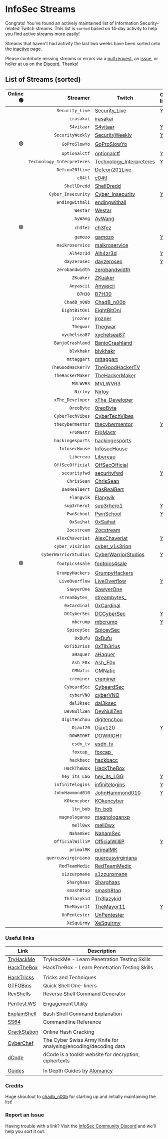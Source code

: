 # InfoSec Streams

Congrats! You've found an actively maintained list of Information Security-related Twitch streams. This list is `sorted` based on 14-day activity to help you find active streams more easily!

Streams that haven't had activity the last two weeks have been sorted onto the [inactive](/inactive) page.

Please contribute missing streams or errors via a [pull request](https://github.com/infosecstreams/infosecstreams.github.io/pulls), an [issue](https://github.com/infosecstreams/infosecstreams.github.io/issues), or holler at us on the [Discord](https://discord.gg/RftU46K8sn). Thanks!

## List of Streams (sorted)

Online 🟢 | Streamer | Twitch | Other links
--: | ---: | --- | :---
&nbsp; | `Security_Live` | [Security_Live](https://www.twitch.tv/Security_Live) | [YouTube](https://www.youtube.com/channel/UCMDy1HAPNcpl8zVTK1NfMqw)
&nbsp; | `irasakai` | [irasakai](https://www.twitch.tv/irasakai) | 
&nbsp; | `S4vitaar` | [S4vitaar](https://www.twitch.tv/S4vitaar) | [YouTube](https://www.youtube.com/channel/UCNHWpNqiM8yOQcHXtsluD7Q)
&nbsp; | `SecurityWeekly` | [SecurityWeekly](https://www.twitch.tv/SecurityWeekly) | [YouTube](https://www.youtube.com/channel/UCg--XBjJ50a9tUhTKXVPiqg)
🟢 | `GoProSlowYo` | [GoProSlowYo](https://www.twitch.tv/GoProSlowYo) | 
&nbsp; | `optionalctf` | [optionalctf](https://www.twitch.tv/optionalctf) | [YouTube](https://www.youtube.com/channel/UCK1rytKRQPJh-78RS4jt9eA)
&nbsp; | `Technology_Interpreteres` | [Technology_Interpreteres](https://www.twitch.tv/Technology_Interpreteres) | [YouTube](https://www.youtube.com/user/TechInterpreterInc)
&nbsp; | `Defcon201Live` | [Defcon201Live](https://www.twitch.tv/Defcon201Live) | 
&nbsp; | `c04tl` | [c04tl](https://www.twitch.tv/c04tl) | 
&nbsp; | `ShellDredd` | [ShellDredd](https://www.twitch.tv/ShellDredd) | 
&nbsp; | `Cyber_Insecurity` | [Cyber_Insecurity](https://www.twitch.tv/Cyber_Insecurity) | [YouTube](https://www.youtube.com/channel/UCL4JGzitDkX5TOwzs9A02Kg)
&nbsp; | `endingwithali` | [endingwithali](https://www.twitch.tv/endingwithali) | 
&nbsp; | `Westar` | [Westar](https://www.twitch.tv/Westar) | 
&nbsp; | `AyWang` | [AyWang](https://www.twitch.tv/AyWang) | 
🟢 | `ch3fez` | [ch3fez](https://www.twitch.tv/ch3fez) | 
&nbsp; | `gamozo` | [gamozo](https://www.twitch.tv/gamozo) | [YouTube](https://www.youtube.com/channel/UC17ewSS9f2EnkCyMztCdoKA)
&nbsp; | `maikroservice` | [maikroservice](https://www.twitch.tv/maikroservice) | 
&nbsp; | `Alh4zr3d` | [Alh4zr3d](https://www.twitch.tv/Alh4zr3d) | [YouTube](https://www.youtube.com/channel/UCz-Z-d2VPQXHGkch0-_KovA)
&nbsp; | `dayzerosec` | [dayzerosec](https://www.twitch.tv/dayzerosec) | [YouTube](https://www.youtube.com/channel/UCXFC76FDHZRVes6_lZqwLBA)
&nbsp; | `zerobandwidth` | [zerobandwidth](https://www.twitch.tv/zerobandwidth) | 
&nbsp; | `ZKuaker` | [ZKuaker](https://www.twitch.tv/ZKuaker) | 
&nbsp; | `Anyascii` | [Anyascii](https://www.twitch.tv/Anyascii) | 
&nbsp; | `B7H30` | [B7H30](https://www.twitch.tv/B7H30) | 
&nbsp; | `ChadB_n00b` | [ChadB_n00b](https://www.twitch.tv/ChadB_n00b) | 
&nbsp; | `EightBitOni` | [EightBitOni](https://www.twitch.tv/EightBitOni) | 
&nbsp; | `jrozner` | [jrozner](https://www.twitch.tv/jrozner) | 
&nbsp; | `Thegwar` | [Thegwar](https://www.twitch.tv/Thegwar) | 
&nbsp; | `xychelsea87` | [xychelsea87](https://www.twitch.tv/xychelsea87) | 
&nbsp; | `BanjoCrashland` | [BanjoCrashland](https://www.twitch.tv/BanjoCrashland) | 
&nbsp; | `blvkhakr` | [blvkhakr](https://www.twitch.tv/blvkhakr) | 
&nbsp; | `mttaggart` | [mttaggart](https://www.twitch.tv/mttaggart) | 
&nbsp; | `TheGoodHackerTV` | [TheGoodHackerTV](https://www.twitch.tv/TheGoodHackerTV) | 
&nbsp; | `TheHackerMaker` | [TheHackerMaker](https://www.twitch.tv/TheHackerMaker) | 
&nbsp; | `MVLWVR3` | [MVLWVR3](https://www.twitch.tv/MVLWVR3) | 
&nbsp; | `Nirloy` | [Nirloy](https://www.twitch.tv/Nirloy) | 
&nbsp; | `xThe_Developer` | [xThe_Developer](https://www.twitch.tv/xThe_Developer) | 
&nbsp; | `0reoByte` | [0reoByte](https://www.twitch.tv/0reoByte) | 
&nbsp; | `CyberTechVibes` | [CyberTechVibes](https://www.twitch.tv/CyberTechVibes) | 
&nbsp; | `thecybermentor` | [thecybermentor](https://www.twitch.tv/thecybermentor) | [YouTube](https://www.youtube.com/channel/UC0ArlFuFYMpEewyRBzdLHiw)
&nbsp; | `FroMastr` | [FroMastr](https://www.twitch.tv/FroMastr) | 
&nbsp; | `hackingesports` | [hackingesports](https://www.twitch.tv/hackingesports) | 
&nbsp; | `InfosecHouse` | [InfosecHouse](https://www.twitch.tv/InfosecHouse) | 
&nbsp; | `Libereau` | [Libereau](https://www.twitch.tv/Libereau) | 
&nbsp; | `OffSecOfficial` | [OffSecOfficial](https://www.twitch.tv/OffSecOfficial) | 
&nbsp; | `securityfwd` | [securityfwd](https://www.twitch.tv/securityfwd) | [YouTube](https://www.youtube.com/channel/UCgTNupxATBfWmfehv21ym-g)
&nbsp; | `ChrisSean` | [ChrisSean](https://www.twitch.tv/ChrisSean) | 
&nbsp; | `DasRealBert` | [DasRealBert](https://www.twitch.tv/DasRealBert) | 
&nbsp; | `Flangvik` | [Flangvik](https://www.twitch.tv/Flangvik) | 
&nbsp; | `sup3rhero1` | [sup3rhero1](https://www.twitch.tv/sup3rhero1) | [YouTube](https://www.youtube.com/superhero1)
&nbsp; | `PwnSchool` | [PwnSchool](https://www.twitch.tv/PwnSchool) | [YouTube](https://www.youtube.com/c/ThePwnSchoolProject)
&nbsp; | `0xSaihat` | [0xSaihat](https://www.twitch.tv/0xSaihat) | 
&nbsp; | `2ocstream` | [2ocstream](https://www.twitch.tv/2ocstream) | 
&nbsp; | `AlexChaveriat` | [AlexChaveriat](https://www.twitch.tv/AlexChaveriat) | [YouTube](https://www.youtube.com/c/AlexChaveriat/videos)
&nbsp; | `cyber_v1s3rion` | [cyber_v1s3rion](https://www.twitch.tv/cyber_v1s3rion) | 
&nbsp; | `CyberWarriorStudios` | [CyberWarriorStudios](https://www.twitch.tv/CyberWarriorStudios) | [YouTube](https://www.youtube.com/channel/UC1BeplJcC5YGHjcF8QyRD7g)
🟢 | `footpics4sale` | [footpics4sale](https://www.twitch.tv/footpics4sale) | 
&nbsp; | `GrumpyHackers` | [GrumpyHackers](https://www.twitch.tv/GrumpyHackers) | 
&nbsp; | `LiveOverflow` | [LiveOverflow](https://www.twitch.tv/LiveOverflow) | [YouTube](https://www.youtube.com/c/LiveOverflowCTF)
&nbsp; | `SawyerOne` | [SawyerOne](https://www.twitch.tv/SawyerOne) | 
&nbsp; | `streambytes_` | [streambytes_](https://www.twitch.tv/streambytes_) | 
&nbsp; | `0xCardinal` | [0xCardinal](https://www.twitch.tv/0xCardinal) | 
&nbsp; | `DCCyberSec` | [DCCyberSec](https://www.twitch.tv/DCCyberSec) | [YouTube](https://www.youtube.com/channel/UC3sccPO4v8YqCTn8sezZGTw)
&nbsp; | `mbcrump` | [mbcrump](https://www.twitch.tv/mbcrump) | [YouTube](https://www.youtube.com/channel/UCCjHMUEzoCauYet8NG4sCog)
&nbsp; | `SpiceySec` | [SpiceySec](https://www.twitch.tv/SpiceySec) | 
&nbsp; | `0xBufu` | [0xBufu](https://www.twitch.tv/0xBufu) | 
&nbsp; | `0xTib3rius` | [0xTib3rius](https://www.twitch.tv/0xTib3rius) | 
&nbsp; | `aHaquer` | [aHaquer](https://www.twitch.tv/aHaquer) | 
&nbsp; | `Ash_F0x` | [Ash_F0x](https://www.twitch.tv/Ash_F0x) | 
&nbsp; | `CMNatic` | [CMNatic](https://www.twitch.tv/CMNatic) | 
&nbsp; | `creminer` | [creminer](https://www.twitch.tv/creminer) | 
&nbsp; | `CybeardSec` | [CybeardSec](https://www.twitch.tv/CybeardSec) | 
&nbsp; | `cyberVNO` | [cyberVNO](https://www.twitch.tv/cyberVNO) | 
&nbsp; | `dal3ksec` | [dal3ksec](https://www.twitch.tv/dal3ksec) | 
&nbsp; | `DevNullZen` | [DevNullZen](https://www.twitch.tv/DevNullZen) | 
&nbsp; | `digitenchou` | [digitenchou](https://www.twitch.tv/digitenchou) | 
&nbsp; | `Djax120` | [Djax120](https://www.twitch.tv/Djax120) | [YouTube](https://www.youtube.com/channel/UCJVQ4X0olUFq0nrxS8Xvijg)
&nbsp; | `DOWRIGHT` | [DOWRIGHT](https://www.twitch.tv/DOWRIGHT) | 
&nbsp; | `esdn_tv` | [esdn_tv](https://www.twitch.tv/esdn_tv) | 
&nbsp; | `foxcap_` | [foxcap_](https://www.twitch.tv/foxcap_) | 
&nbsp; | `hackbacc` | [hackbacc](https://www.twitch.tv/hackbacc) | 
&nbsp; | `HackTheBox` | [HackTheBox](https://www.twitch.tv/HackTheBox) | 
&nbsp; | `hey_its_LGG` | [hey_its_LGG](https://www.twitch.tv/hey_its_LGG) | [YouTube](https://www.youtube.com/channel/UCFzslRuETaviEruPQ_HQP1A)
&nbsp; | `infinitelogins` | [infinitelogins](https://www.twitch.tv/infinitelogins) | [YouTube](https://www.youtube.com/channel/UC_nKukFaGysjMzqMVHEIgxQ)
&nbsp; | `JohnHammond010` | [JohnHammond010](https://www.twitch.tv/JohnHammond010) | [YouTube](https://www.youtube.com/channel/UCVeW9qkBjo3zosnqUbG7CFw)
&nbsp; | `KOkencyber` | [KOkencyber](https://www.twitch.tv/KOkencyber) | 
&nbsp; | `ltn_bob` | [ltn_bob](https://www.twitch.tv/ltn_bob) | 
&nbsp; | `magnologanxp` | [magnologanxp](https://www.twitch.tv/magnologanxp) | 
&nbsp; | `mell0wx` | [mell0wx](https://www.twitch.tv/mell0wx) | 
&nbsp; | `NahamSec` | [NahamSec](https://www.twitch.tv/NahamSec) | 
&nbsp; | `OfficialWilliP` | [OfficialWilliP](https://www.twitch.tv/OfficialWilliP) | [YouTube](https://www.youtube.com/channel/UCaOOGHgwrcyf527o838yLyg)
&nbsp; | `primalMK` | [primalMK](https://www.twitch.tv/primalMK) | 
&nbsp; | `quercusvirginiana` | [quercusvirginiana](https://www.twitch.tv/quercusvirginiana) | 
&nbsp; | `RedTeamMedic` | [RedTeamMedic](https://www.twitch.tv/RedTeamMedic) | 
&nbsp; | `s1zzurpmane` | [s1zzurpmane](https://www.twitch.tv/s1zzurpmane) | 
&nbsp; | `Sharghaas` | [Sharghaas](https://www.twitch.tv/Sharghaas) | 
&nbsp; | `smash8tap` | [smash8tap](https://www.twitch.tv/smash8tap) | 
&nbsp; | `Th3lazykid` | [Th3lazykid](https://www.twitch.tv/Th3lazykid) | 
&nbsp; | `TheMayor11` | [TheMayor11](https://www.twitch.tv/TheMayor11) | [YouTube](https://www.youtube.com/channel/UC5J6JvH5F29FllbLjwmA5ZA)
&nbsp; | `UnPentester` | [UnPentester](https://www.twitch.tv/UnPentester) | 
&nbsp; | `XeSquirmy` | [XeSquirmy](https://www.twitch.tv/XeSquirmy) | 

### Useful links

Link | Description
--- | ---
[TryHackMe](https://tryhackme.com) | TryHackMe - Learn Penetration Testing Skills
[HackTheBox](https://hackthebox.eu) | HackTheBox - Learn Penetration Testing Skills
| |
[HackTricks](https://book.hacktricks.xyz/) | Tricks and Techniques
[GTFOBins](https://gtfobins.github.io) | Quick Shell One-liners
[RevShells](https://www.revshells.com) | Reverse Shell Command Generator
| |
[PenTest.WS](https://pentest.ws) | Engagement Utility
| |
[ExplainShell](https://explainshell.com) | Bash Shell Command Explanation
[SS64](https://ss64.com) | Commandline Reference
| |
[CrackStation](https://crackstation.net) | Online Hash Cracking
[CyberChef](https://gchq.github.io/CyberChef) | The Cyber Swiss Army Knife for analysing/encoding/decoding data
[dCode](https://www.dcode.fr/en) | dCode is a toolkit website for decryption, ciphertexts
| |
[Guides](https://alomancy.gitbook.io/guides/) | In Depth Guides by [Alomancy](https://www.twitch.tv/alomancy)

### Credits

Huge shoutout to [chadb_n00b](https://twitch.tv/chadb_n00b) for starting up and initially maintaining the list!

### Report an Issue

Having trouble with a link? Visit the [InfoSec Community Discord](https://discord.gg/RftU46K8sn) and we’ll help you sort it out.

<script src="./js/sort.js" async="" defer=""></script>
